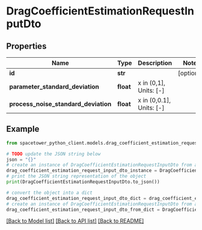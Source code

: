 # DragCoefficientEstimationRequestInputDto


## Properties

Name | Type | Description | Notes
------------ | ------------- | ------------- | -------------
**id** | **str** |  | [optional] 
**parameter_standard_deviation** | **float** | x in (0,1], Units: [-] | 
**process_noise_standard_deviation** | **float** | x in (0,0.1], Units: [-] | 

## Example

```python
from spacetower_python_client.models.drag_coefficient_estimation_request_input_dto import DragCoefficientEstimationRequestInputDto

# TODO update the JSON string below
json = "{}"
# create an instance of DragCoefficientEstimationRequestInputDto from a JSON string
drag_coefficient_estimation_request_input_dto_instance = DragCoefficientEstimationRequestInputDto.from_json(json)
# print the JSON string representation of the object
print(DragCoefficientEstimationRequestInputDto.to_json())

# convert the object into a dict
drag_coefficient_estimation_request_input_dto_dict = drag_coefficient_estimation_request_input_dto_instance.to_dict()
# create an instance of DragCoefficientEstimationRequestInputDto from a dict
drag_coefficient_estimation_request_input_dto_from_dict = DragCoefficientEstimationRequestInputDto.from_dict(drag_coefficient_estimation_request_input_dto_dict)
```
[[Back to Model list]](../README.md#documentation-for-models) [[Back to API list]](../README.md#documentation-for-api-endpoints) [[Back to README]](../README.md)


